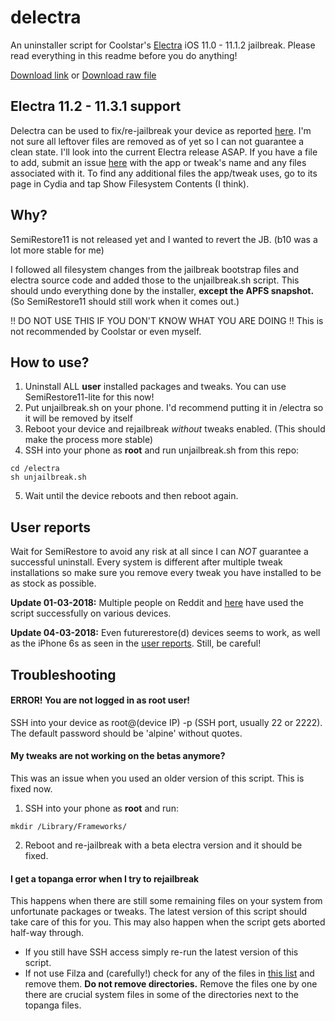 # delectra
An uninstaller script for Coolstar's [Electra](https://github.com/coolstar/electra) iOS 11.0 - 11.1.2 jailbreak.
Please read everything in this readme before you do anything!

[Download link](https://github.com/KirovAir/delectra/archive/master.zip)
or
[Download raw file](https://raw.githubusercontent.com/KirovAir/delectra/master/unjailbreak.sh)

## Electra 11.2 - 11.3.1 support
Delectra can be used to fix/re-jailbreak your device as reported [here](https://github.com/KirovAir/delectra/issues/12).
I'm not sure all leftover files are removed as of yet so I can not guarantee a clean state. I'll look into the current Electra release ASAP. If you have a file to add, submit an issue [here](https://github.com/soymjolk/delectra/issues/new) with the app or tweak's name and any files associated with it. To find any additional files the app/tweak uses, go to its page in Cydia and tap Show Filesystem Contents (I think).

## Why?
SemiRestore11 is not released yet and I wanted to revert the JB. (b10 was a lot more stable for me)

I followed all filesystem changes from the jailbreak bootstrap files and electra source code and added those to the unjailbreak.sh script. This should undo everything done by the installer, __except the APFS snapshot.__ (So SemiRestore11 should still work when it comes out.)

!! DO NOT USE THIS IF YOU DON'T KNOW WHAT YOU ARE DOING !!
This is not recommended by Coolstar or even myself.

## How to use?
1. Uninstall ALL __user__ installed packages and tweaks. You can use SemiRestore11-lite for this now!
2. Put unjailbreak.sh on your phone. I'd recommend putting it in /electra so it will be removed by itself
3. Reboot your device and rejailbreak _without_ tweaks enabled. (This should make the process more stable)
4. SSH into your phone as __root__ and run unjailbreak.sh from this repo:
```
cd /electra
sh unjailbreak.sh
```
5. Wait until the device reboots and then reboot again.

## User reports
Wait for SemiRestore to avoid any risk at all since I can _NOT_ guarantee a successful uninstall. Every system is different after multiple tweak installations so make sure you remove every tweak you have installed to be as stock as possible.

__Update 01-03-2018:__ Multiple people on Reddit and [here](https://github.com/KirovAir/delectra/issues/2) have used the script successfully on various devices.

__Update 04-03-2018:__ Even futurerestore(d) devices seems to work, as well as the iPhone 6s as seen in the [user reports](https://github.com/KirovAir/delectra/issues/2). Still, be careful!

## Troubleshooting
#### ERROR! You are not logged in as root user!
SSH into your device as root@(device IP) -p (SSH port, usually 22 or 2222). The default password should be 'alpine' without quotes.

#### My tweaks are not working on the betas anymore?
This was an issue when you used an older version of this script. This is fixed now.
1. SSH into your phone as __root__ and run:
```
mkdir /Library/Frameworks/
```
2. Reboot and re-jailbreak with a beta electra version and it should be fixed.

#### I get a topanga error when I try to rejailbreak
This happens when there are still some remaining files on your system from unfortunate packages or tweaks. The latest version of this script should take care of this for you. 
This may also happen when the script gets aborted half-way through. 

- If you still have SSH access simply re-run the latest version of this script.
- If not use Filza and (carefully!) check for any of the files in [this list](https://gist.github.com/KirovAir/a84afe1c8e75309abd731893ed5e1e37) and remove them. __Do not remove directories.__ Remove the files one by one there are crucial system files in some of the directories next to the topanga files.

